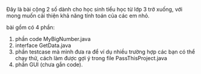 
Đây là bài cộng 2 số dành cho học sinh tiểu học từ lớp 3 trở xuống,  với mong muốn cải thiện khả năng tính toán của các em nhỏ.

bài gồm có 4 phần:

1) phần code MyBigNumber.java
2) interface GetData.java
3) phần testcase mà mình đưa ra để ví dụ nhiều trường hợp các bạn có thể chạy thử, cách làm được gợi ý trong file PassThisProject.java
4) phần GUI (chưa gắn code).
